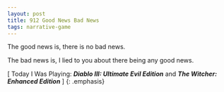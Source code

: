 ```yaml
---
layout: post
title: 912 Good News Bad News
tags: narrative-game
---
```

The good news is, there is no bad news.

The bad news is, I lied to you about there being any good news.

[ Today I Was Playing: ***Diablo III: Ultimate Evil Edition*** and ***The Witcher: Enhanced Edition*** ]
{: .emphasis}
